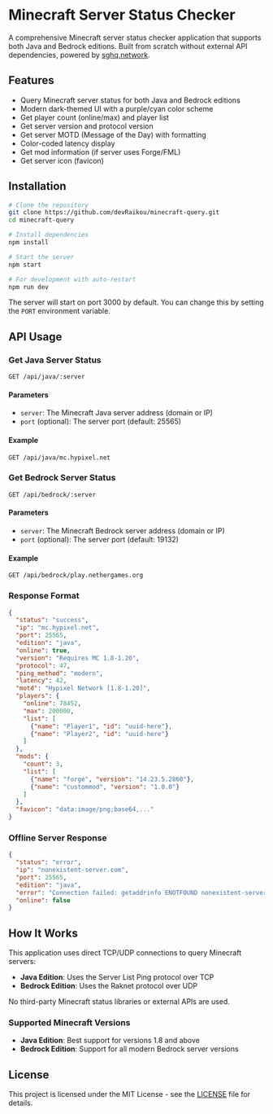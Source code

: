 # Minecraft Server Status Checker

A comprehensive Minecraft server status checker application that supports both Java and Bedrock editions. Built from scratch without external API dependencies, powered by [sghq.network](https://sghq.network).

## Features

- Query Minecraft server status for both Java and Bedrock editions
- Modern dark-themed UI with a purple/cyan color scheme
- Get player count (online/max) and player list
- Get server version and protocol version
- Get server MOTD (Message of the Day) with formatting
- Color-coded latency display
- Get mod information (if server uses Forge/FML)
- Get server icon (favicon)

## Installation

```bash
# Clone the repository
git clone https://github.com/devRaikou/minecraft-query.git
cd minecraft-query

# Install dependencies
npm install

# Start the server
npm start

# For development with auto-restart
npm run dev
```

The server will start on port 3000 by default. You can change this by setting the `PORT` environment variable.

## API Usage

### Get Java Server Status

```
GET /api/java/:server
```

#### Parameters

- `server`: The Minecraft Java server address (domain or IP)
- `port` (optional): The server port (default: 25565)

#### Example

```
GET /api/java/mc.hypixel.net
```

### Get Bedrock Server Status

```
GET /api/bedrock/:server
```

#### Parameters

- `server`: The Minecraft Bedrock server address (domain or IP)
- `port` (optional): The server port (default: 19132)

#### Example

```
GET /api/bedrock/play.nethergames.org
```

### Response Format

```json
{
  "status": "success",
  "ip": "mc.hypixel.net",
  "port": 25565,
  "edition": "java",
  "online": true,
  "version": "Requires MC 1.8-1.20",
  "protocol": 47,
  "ping_method": "modern",
  "latency": 42,
  "motd": "Hypixel Network [1.8-1.20]",
  "players": {
    "online": 78452,
    "max": 200000,
    "list": [
      {"name": "Player1", "id": "uuid-here"},
      {"name": "Player2", "id": "uuid-here"}
    ]
  },
  "mods": {
    "count": 3,
    "list": [
      {"name": "forge", "version": "14.23.5.2860"},
      {"name": "custommod", "version": "1.0.0"}
    ]
  },
  "favicon": "data:image/png;base64,..."
}
```

### Offline Server Response

```json
{
  "status": "error",
  "ip": "nonexistent-server.com",
  "port": 25565,
  "edition": "java",
  "error": "Connection failed: getaddrinfo ENOTFOUND nonexistent-server.com",
  "online": false
}
```

## How It Works

This application uses direct TCP/UDP connections to query Minecraft servers:

- **Java Edition**: Uses the Server List Ping protocol over TCP
- **Bedrock Edition**: Uses the Raknet protocol over UDP

No third-party Minecraft status libraries or external APIs are used.

### Supported Minecraft Versions

- **Java Edition**: Best support for versions 1.8 and above
- **Bedrock Edition**: Support for all modern Bedrock server versions

## License

This project is licensed under the MIT License - see the [LICENSE](LICENSE) file for details. 
